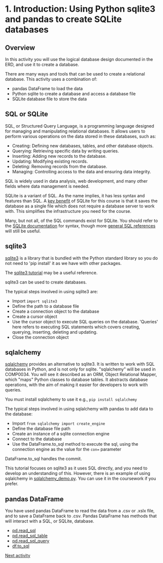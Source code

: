 # 1. Introduction: Using Python sqlite3 and pandas to create SQLite databases

## Overview

In this activity you will use the logical database design documented in the ERD, and use it to create a database.

There are many ways and tools that can be used to create a relational database. This activity uses a combination of:

- pandas DataFrame to load the data
- Python sqlite to create a database and access a database file
- SQLite database file to store the data

## SQL or SQLite

SQL, or Structured Query Language, is a programming language designed for managing and manipulating relational
databases. It allows users to perform various operations on the data stored in these databases, such as:

- Creating: Defining new databases, tables, and other database objects.
- Querying: Retrieving specific data by writing queries.
- Inserting: Adding new records to the database.
- Updating: Modifying existing records.
- Deleting: Removing records from the database.
- Managing: Controlling access to the data and ensuring data integrity.

SQL is widely used in data analysis, web development, and many other fields where data management is needed.

SQLite is a variant of SQL. As the name implies, it has less syntax and features than SQL. A [key benefit](https://www.sqlite.org/whentouse.html) of SQLite for this course is that it saves the database as a
single file which does not require a database server to work with. This simplifies the infrastructure you need for the
course.

Many, but not all, of the SQL commands exist for SQLite. You should refer to
the [SQLite documentation](https://www.sqlite.org/docs.html) for
syntax, though more [general SQL references](https://www.w3schools.com/sql/) will still be useful.

## sqlite3

[sqlite3](https://docs.python.org/3/library/sqlite3.html) is a library that is bundled with the Python standard library
so you do not need to 'pip install' it as we have with other packages.

The [sqlite3 tutorial](https://docs.python.org/3/library/sqlite3.html#sqlite3-tutorial) may be a useful reference.

sqlite3 can be used to create databases.

The typical steps involved in using sqlite3 are:

- Import `import sqlite3`
- Define the path to a database file
- Create a connection object to the database
- Create a cursor object
- Use the cursor object to execute SQL queries on the database. 'Queries' here refers to executing SQL statements which
  covers creating, querying, inserting, deleting and updating.
- Close the connection object

## sqlalchemy

[sqlalchemy](https://www.sqlalchemy.org) provides an alternative to sqlite3. It is written to work with SQL databases in
Python, and is not only for sqlite. "sqlalchemy" will be used in COMP0034. You will see it described as an ORM, Object
Relational Mapper, which "maps" Python classes to database tables. It abstracts database operations, with the aim of
making it easier for developers to work with queries.

You must install sqlalchemy to use it e.g., `pip install sqlalchemy`

The typical steps involved in using sqlalchemy with pandas to add data to the database:

- Import `from sqlalchemy import create_engine`
- Define the database file path
- Create an instance of a sqlite connection engine
- Connect to the database
- Use the DataFrame.to_sql method to execute the sql, using the connection engine as the value for the `con=` parameter

DataFrame.to_sql handles the commit.

This tutorial focuses on sqlite3 as it uses SQL directly, and you need to develop an understanding of this. However,
there is an example of using sqlalchemy
in [sqlalchemy_demo.py](../../src/tutorialpkg/sample_code/sqlalchemy_demo.py). You can use it in the coursework if
you prefer.

## pandas DataFrame

You have used pandas DataFrame to read the data from a .csv or .xslx file, and to save a DataFrame back to .csv. Pandas
DataFrame has methods that will interact with a SQL, or SQLite, database.

- [pd.read_sql](https://pandas.pydata.org/docs/reference/api/pandas.read_sql.html)
- [pd.read_sql_table](https://pandas.pydata.org/docs/reference/api/pandas.read_sql_table.html)
- [pd.read_sql_query](https://pandas.pydata.org/docs/reference/api/pandas.read_sql_query.html)
- [df.to_sql](https://pandas.pydata.org/docs/reference/api/pandas.DataFrame.to_sql.html)

[Next activity](5-2-create-studentdb-unnormalised.md)